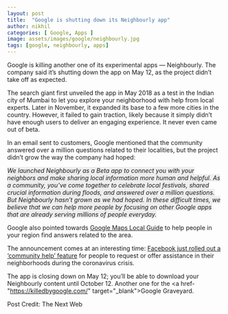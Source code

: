 ```yaml
---
layout: post
title:  "Google is shutting down its Neighbourly app"
author: nikhil
categories: [ Google, Apps ]
image: assets/images/google/neighbourly.jpg
tags: [google, neighbourly, apps]
---
```


Google is killing another one of its experimental apps — Neighbourly. The company said it’s shutting down the app on May 12, as the project didn’t take off as expected.  

The search giant first unveiled the app in May 2018 as a test in the Indian city of Mumbai to let you explore your neighborhood with help from local experts. Later in November, it expanded its base to a few more cities in the country. However, it failed to gain traction, likely because it simply didn’t have enough users to deliver an engaging experience. It never even came out of beta.  

In an email sent to customers, Google mentioned that the community answered over a million questions related to their localities, but the project didn’t grow the way the company had hoped:  

<span style="background-color:#EEEEEE">
<i>We launched Neighbourly as a Beta app to connect you with your neighbors and make sharing local information more human and helpful. As a community, you’ve come together to celebrate local festivals, shared crucial information during floods, and answered over a million questions.</i>
<br>
<i>But Neighbourly hasn’t grown as we had hoped. In these difficult times, we believe that we can help more people by focusing on other Google apps that are already serving millions of people everyday.</i>
</span>

Google also pointed towards <a href="https://maps.google.com/localguides" target="_blank">Google Maps Local Guide</a> to help people in your region find answers related to the area.

The announcement comes at an interesting time: <a href="https://about.fb.com/news/2020/03/coronavirus/#Community-Help" target="_blank">Facebook just rolled out a ‘community help’ feature</a> for people to request or offer assistance in their neighborhoods during the coronavirus crisis.

The app is closing down on May 12; you’ll be able to download your Neighbourly content until October 12. Another one for the <a href-"https://killedbygoogle.com/" target="_blank">Google Graveyard</a>.

Post Credit: The Next Web
